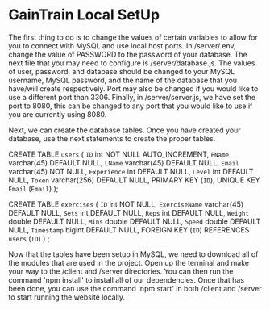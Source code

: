 # GainTrain Local SetUp

The first thing to do is to change the values of certain variables to allow for you to connect with MySQL and use local host ports. In /server/.env, change the value of 
PASSWORD to the  password of your database. The next file that you may need to configure is /server/database.js. The values of user, password, and database should be changed
to your MySQL username, MySQL password, and the name of the database that you have/will create respectively. Port may also be changed if you would like to use a different port
than 3306. Finally, in /server/server.js, we have set the port to 8080, this can be changed to any port that you would like to use if you are currently using 8080. 

Next, we can create the database tables. Once you have created your database, use the next statements to create the proper tables.

CREATE TABLE `users` (
  `ID` int NOT NULL AUTO_INCREMENT,
  `FName` varchar(45) DEFAULT NULL,
  `LName` varchar(45) DEFAULT NULL,
  `Email` varchar(45) NOT NULL,
  `Experience` int DEFAULT NULL,
  `Level` int DEFAULT NULL,
  `Token` varchar(256) DEFAULT NULL,
  PRIMARY KEY (`ID`),
  UNIQUE KEY `Email` (`Email`)
); 

CREATE TABLE `exercises` (
  `ID` int NOT NULL,
  `ExerciseName` varchar(45) DEFAULT NULL,
  `Sets` int DEFAULT NULL,
  `Reps` int DEFAULT NULL,
  `Weight` double DEFAULT NULL,
  `Mins` double DEFAULT NULL,
  `Speed` double DEFAULT NULL,
  `Timestamp` bigint DEFAULT NULL,
   FOREIGN KEY (`ID`) REFERENCES `users` (`ID`)
) ;

Now that the tables have been setup in MySQL, we need to download all of the modules that are used in the project. Open up the terminal and make your way to the
/client and /server directories. You can then run the command 'npm install' to install all of our dependencies. Once that has been done, you can use the command
'npm start' in both /client and /server to start running the website locally.

